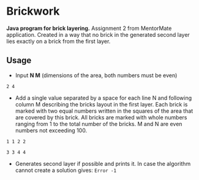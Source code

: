 # Brickwork
**Java program for brick layering.** Assignment 2 from MentorMate application.
Created in a way that no brick in the generated second layer lies exactly on a brick from the first layer.

## Usage
* Input **N M** (dimensions of the area, both numbers must be even)

```2 4```

* Add a single value separated by a space for each line N and following 
column M describing the bricks layout in the first layer. 
Each brick is marked with two equal numbers written in the squares of the area that are covered by this brick. 
All bricks are marked with whole numbers ranging from 1 to the total number of the bricks. 
M and N are even numbers not exceeding 100.

```1 1 2 2```

```3 3 4 4```

* Generates second layer if possible and prints it. In case the algorithm cannot create a solution gives: ```Error -1```